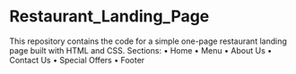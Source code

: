 # Restaurant_Landing_Page
This repository contains the code for a simple one-page restaurant landing page built with HTML and CSS.
Sections:
• Home 
• Menu
• About Us
• Contact Us
• Special Offers 
• Footer
